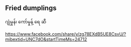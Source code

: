 ## Fried dumplings

ဂျုံမှုန်၊ ကော်မှုန့် ရေ ဆီ 

https://www.facebook.com/share/v/zg78EXdB5UE8CsvU/?mibextid=UNC7dO&startTimeMs=24712
